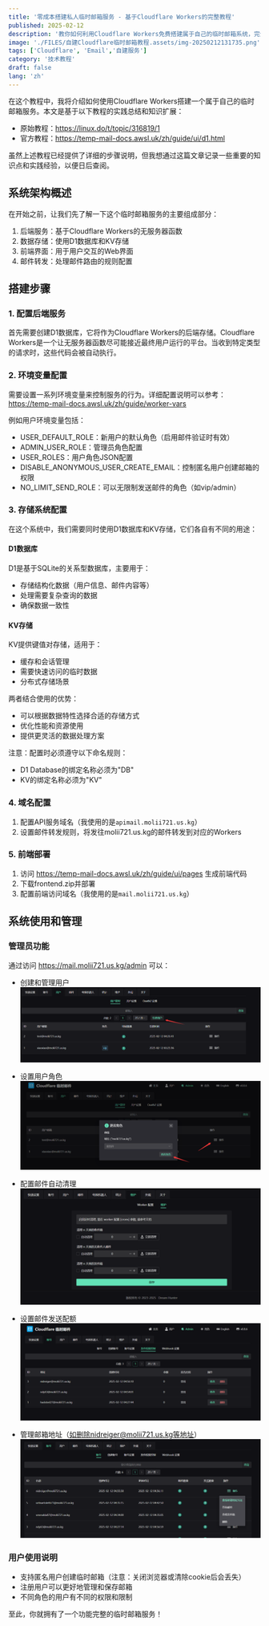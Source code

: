 ```yaml
---
title: '零成本搭建私人临时邮箱服务 - 基于Cloudflare Workers的完整教程'
published: 2025-02-12
description: '教你如何利用Cloudflare Workers免费搭建属于自己的临时邮箱系统，完全自主可控，无需服务器，适合开发测试和注册服务使用'
image: './FILES/自建Cloudflare临时邮箱教程.assets/img-20250212131735.png'
tags: ['Cloudflare', 'Email','自建服务']
category: '技术教程'
draft: false 
lang: 'zh'
---
```


在这个教程中，我将介绍如何使用Cloudflare Workers搭建一个属于自己的临时邮箱服务。本文是基于以下教程的实践总结和知识扩展：
- 原始教程：https://linux.do/t/topic/316819/1
- 官方教程：https://temp-mail-docs.awsl.uk/zh/guide/ui/d1.html

虽然上述教程已经提供了详细的步骤说明，但我想通过这篇文章记录一些重要的知识点和实践经验，以便日后查阅。

## 系统架构概述

在开始之前，让我们先了解一下这个临时邮箱服务的主要组成部分：
1. 后端服务：基于Cloudflare Workers的无服务器函数
2. 数据存储：使用D1数据库和KV存储
3. 前端界面：用于用户交互的Web界面
4. 邮件转发：处理邮件路由的规则配置

## 搭建步骤

### 1. 配置后端服务

首先需要创建D1数据库，它将作为Cloudflare Workers的后端存储。Cloudflare Workers是一个让无服务器函数尽可能接近最终用户运行的平台。当收到特定类型的请求时，这些代码会被自动执行。

### 2. 环境变量配置

需要设置一系列环境变量来控制服务的行为。详细配置说明可以参考：https://temp-mail-docs.awsl.uk/zh/guide/worker-vars

例如用户环境变量包括：
- USER_DEFAULT_ROLE：新用户的默认角色（启用邮件验证时有效）
- ADMIN_USER_ROLE：管理员角色配置
- USER_ROLES：用户角色JSON配置
- DISABLE_ANONYMOUS_USER_CREATE_EMAIL：控制匿名用户创建邮箱的权限
- NO_LIMIT_SEND_ROLE：可以无限制发送邮件的角色（如vip/admin）

### 3. 存储系统配置

在这个系统中，我们需要同时使用D1数据库和KV存储，它们各自有不同的用途：

#### D1数据库
D1是基于SQLite的关系型数据库，主要用于：
- 存储结构化数据（用户信息、邮件内容等）
- 处理需要复杂查询的数据
- 确保数据一致性

#### KV存储
KV提供键值对存储，适用于：
- 缓存和会话管理
- 需要快速访问的临时数据
- 分布式存储场景

两者结合使用的优势：
- 可以根据数据特性选择合适的存储方式
- 优化性能和资源使用
- 提供更灵活的数据处理方案

注意：配置时必须遵守以下命名规则：
- D1 Database的绑定名称必须为"DB"
- KV的绑定名称必须为"KV"

### 4. 域名配置

1. 配置API服务域名（我使用的是`apimail.molii721.us.kg`）
2. 设置邮件转发规则，将发往molii721.us.kg的邮件转发到对应的Workers

### 5. 前端部署

1. 访问 https://temp-mail-docs.awsl.uk/zh/guide/ui/pages 生成前端代码
2. 下载frontend.zip并部署
3. 配置前端访问域名（我使用的是`mail.molii721.us.kg`）

## 系统使用和管理

### 管理员功能
通过访问 https://mail.molii721.us.kg/admin 可以：
- 创建和管理用户![Img](./FILES/自建Cloudflare临时邮箱教程.assets/img-20250212130939.png)

- 设置用户角色![Img](./FILES/自建Cloudflare临时邮箱教程.assets/img-20250212130918.png)

- 配置邮件自动清理![Img](./FILES/自建Cloudflare临时邮箱教程.assets/img-20250212130857.png)

- 设置邮件发送配额![Img](./FILES/自建Cloudflare临时邮箱教程.assets/img-20250212130838.png)

- 管理邮箱地址（如删除nidreiger@molii721.us.kg等地址）![Img](./FILES/自建Cloudflare临时邮箱教程.assets/img-20250212130959.png)


### 用户使用说明
- 支持匿名用户创建临时邮箱（注意：关闭浏览器或清除cookie后会丢失）
- 注册用户可以更好地管理和保存邮箱
- 不同角色的用户有不同的权限和限制

至此，你就拥有了一个功能完整的临时邮箱服务！
